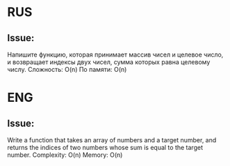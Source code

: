 # RUS
## Issue: 
Напишите функцию, которая принимает массив чисел и целевое число, и возвращает индексы двух чисел, сумма которых равна целевому числу.
Сложность: O(n)
По памяти: O(n)

# ENG
## Issue:
Write a function that takes an array of numbers and a target number, and returns the indices of two numbers whose sum is equal to the target number.
Complexity: O(n)
Memory: O(n)
